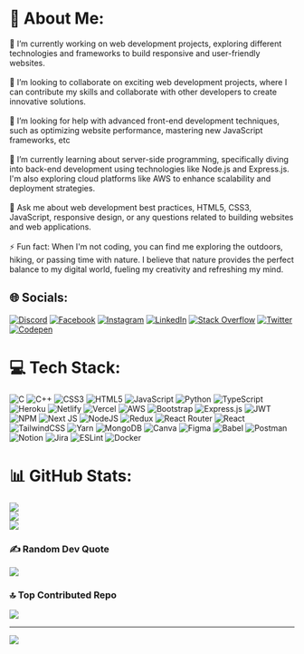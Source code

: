 # 💫 About Me:
🔭 I’m currently working on web development projects, exploring different technologies and frameworks to build responsive and user-friendly websites.<br><br>👯 I’m looking to collaborate on exciting web development projects, where I can contribute my skills and collaborate with other developers to create innovative solutions.<br><br>🤝 I’m looking for help with advanced front-end development techniques, such as optimizing website performance, mastering new JavaScript frameworks, etc<br><br>🌱 I’m currently learning about server-side programming, specifically diving into back-end development using technologies like Node.js and Express.js. I'm also exploring cloud platforms like AWS to enhance scalability and deployment strategies.<br><br>💬 Ask me about web development best practices, HTML5, CSS3, JavaScript, responsive design, or any questions related to building websites and web applications.<br><br>⚡ Fun fact: When I'm not coding, you can find me exploring the outdoors, hiking, or passing time with nature. I believe that nature provides the perfect balance to my digital world, fueling my creativity and refreshing my mind.




## 🌐 Socials:
[![Discord](https://img.shields.io/badge/Discord-%237289DA.svg?logo=discord&logoColor=white)](https://discord.gg/#5793) [![Facebook](https://img.shields.io/badge/Facebook-%231877F2.svg?logo=Facebook&logoColor=white)](https://facebook.com/https://www.facebook.com/mdabir.hassan.543) [![Instagram](https://img.shields.io/badge/Instagram-%23E4405F.svg?logo=Instagram&logoColor=white)](https://instagram.com/https://www.instagram.com/abir14016/) [![LinkedIn](https://img.shields.io/badge/LinkedIn-%230077B5.svg?logo=linkedin&logoColor=white)](https://linkedin.com/in/https://www.linkedin.com/in/abir14016/) [![Stack Overflow](https://img.shields.io/badge/-Stackoverflow-FE7A16?logo=stack-overflow&logoColor=white)](https://stackoverflow.com/users/18097881) [![Twitter](https://img.shields.io/badge/Twitter-%231DA1F2.svg?logo=Twitter&logoColor=white)](https://twitter.com/https://twitter.com/abir14016) [![Codepen](https://img.shields.io/badge/Codepen-000000?style=for-the-badge&logo=codepen&logoColor=white)](https://codepen.io/https://codepen.io/abir14016) 

# 💻 Tech Stack:
![C](https://img.shields.io/badge/c-%2300599C.svg?style=for-the-badge&logo=c&logoColor=white) ![C++](https://img.shields.io/badge/c++-%2300599C.svg?style=for-the-badge&logo=c%2B%2B&logoColor=white) ![CSS3](https://img.shields.io/badge/css3-%231572B6.svg?style=for-the-badge&logo=css3&logoColor=white) ![HTML5](https://img.shields.io/badge/html5-%23E34F26.svg?style=for-the-badge&logo=html5&logoColor=white) ![JavaScript](https://img.shields.io/badge/javascript-%23323330.svg?style=for-the-badge&logo=javascript&logoColor=%23F7DF1E) ![Python](https://img.shields.io/badge/python-3670A0?style=for-the-badge&logo=python&logoColor=ffdd54) ![TypeScript](https://img.shields.io/badge/typescript-%23007ACC.svg?style=for-the-badge&logo=typescript&logoColor=white) ![Heroku](https://img.shields.io/badge/heroku-%23430098.svg?style=for-the-badge&logo=heroku&logoColor=white) ![Netlify](https://img.shields.io/badge/netlify-%23000000.svg?style=for-the-badge&logo=netlify&logoColor=#00C7B7) ![Vercel](https://img.shields.io/badge/vercel-%23000000.svg?style=for-the-badge&logo=vercel&logoColor=white) ![AWS](https://img.shields.io/badge/AWS-%23FF9900.svg?style=for-the-badge&logo=amazon-aws&logoColor=white) ![Bootstrap](https://img.shields.io/badge/bootstrap-%23563D7C.svg?style=for-the-badge&logo=bootstrap&logoColor=white) ![Express.js](https://img.shields.io/badge/express.js-%23404d59.svg?style=for-the-badge&logo=express&logoColor=%2361DAFB) ![JWT](https://img.shields.io/badge/JWT-black?style=for-the-badge&logo=JSON%20web%20tokens) ![NPM](https://img.shields.io/badge/NPM-%23000000.svg?style=for-the-badge&logo=npm&logoColor=white) ![Next JS](https://img.shields.io/badge/Next-black?style=for-the-badge&logo=next.js&logoColor=white) ![NodeJS](https://img.shields.io/badge/node.js-6DA55F?style=for-the-badge&logo=node.js&logoColor=white) ![Redux](https://img.shields.io/badge/redux-%23593d88.svg?style=for-the-badge&logo=redux&logoColor=white) ![React Router](https://img.shields.io/badge/React_Router-CA4245?style=for-the-badge&logo=react-router&logoColor=white) ![React](https://img.shields.io/badge/react-%2320232a.svg?style=for-the-badge&logo=react&logoColor=%2361DAFB) ![TailwindCSS](https://img.shields.io/badge/tailwindcss-%2338B2AC.svg?style=for-the-badge&logo=tailwind-css&logoColor=white) ![Yarn](https://img.shields.io/badge/yarn-%232C8EBB.svg?style=for-the-badge&logo=yarn&logoColor=white) ![MongoDB](https://img.shields.io/badge/MongoDB-%234ea94b.svg?style=for-the-badge&logo=mongodb&logoColor=white) ![Canva](https://img.shields.io/badge/Canva-%2300C4CC.svg?style=for-the-badge&logo=Canva&logoColor=white) 	![Figma](https://img.shields.io/badge/figma-%23F24E1E.svg?style=for-the-badge&logo=figma&logoColor=white) ![Babel](https://img.shields.io/badge/Babel-F9DC3e?style=for-the-badge&logo=babel&logoColor=black) ![Postman](https://img.shields.io/badge/Postman-FF6C37?style=for-the-badge&logo=postman&logoColor=white) ![Notion](https://img.shields.io/badge/Notion-%23000000.svg?style=for-the-badge&logo=notion&logoColor=white) ![Jira](https://img.shields.io/badge/jira-%230A0FFF.svg?style=for-the-badge&logo=jira&logoColor=white) ![ESLint](https://img.shields.io/badge/ESLint-4B3263?style=for-the-badge&logo=eslint&logoColor=white) ![Docker](https://img.shields.io/badge/docker-%230db7ed.svg?style=for-the-badge&logo=docker&logoColor=white)

# 📊 GitHub Stats:
![](https://github-readme-stats.vercel.app/api?username=abir14016&theme=react&hide_border=false&include_all_commits=true)<br/>
![](https://github-readme-streak-stats.herokuapp.com/?user=abir14016&theme=react&hide_border=false)<br/>
![](https://github-readme-stats.vercel.app/api/top-langs/?username=abir14016&theme=react&hide_border=false&include_all_commits=true&count_private=true&layout=compact)



### ✍️ Random Dev Quote
![](https://quotes-github-readme.vercel.app/api?type=horizontal&theme=radical)

### 🔝 Top Contributed Repo
![](https://github-contributor-stats.vercel.app/api?username=abir14016&limit=5&theme=dark&combine_all_yearly_contributions=true)

---
[![](https://visitcount.itsvg.in/api?id=abir14016&icon=5&color=0)](https://visitcount.itsvg.in)
